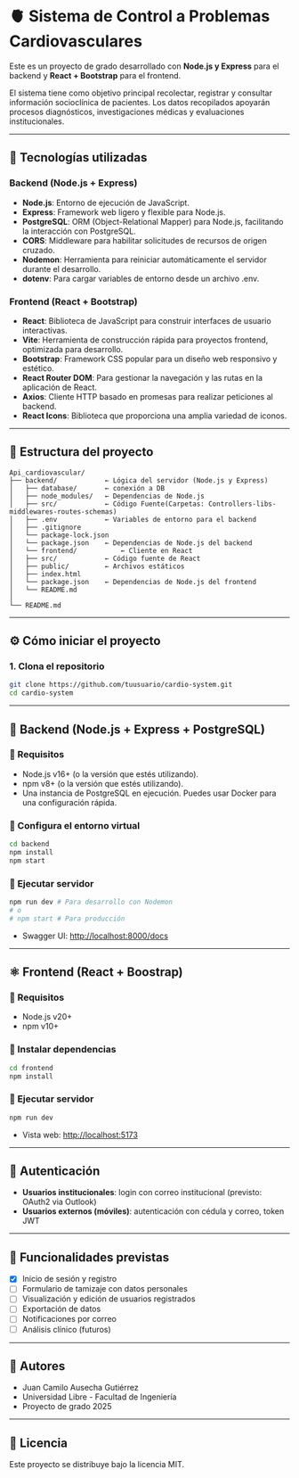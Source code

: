# 🫀 Sistema de Control a Problemas Cardiovasculares

Este es un proyecto de grado desarrollado con **Node.js y Express** para el backend y **React + Bootstrap** para el frontend.

El sistema tiene como objetivo principal recolectar, registrar y consultar información socioclínica de pacientes. Los datos recopilados apoyarán procesos diagnósticos, investigaciones médicas y evaluaciones institucionales.

---

## 🚀 Tecnologías utilizadas

### Backend (Node.js + Express)

- **Node.js**: Entorno de ejecución de JavaScript.
- **Express**: Framework web ligero y flexible para Node.js.
- **PostgreSQL**: ORM (Object-Relational Mapper) para Node.js, facilitando la interacción con PostgreSQL.
- **CORS**: Middleware para habilitar solicitudes de recursos de origen cruzado.
- **Nodemon**: Herramienta para reiniciar automáticamente el servidor durante el desarrollo.
- **dotenv**: Para cargar variables de entorno desde un archivo .env.

### Frontend (React + Bootstrap)

- **React**: Biblioteca de JavaScript para construir interfaces de usuario interactivas.
- **Vite**: Herramienta de construcción rápida para proyectos frontend, optimizada para desarrollo.
- **Bootstrap**: Framework CSS popular para un diseño web responsivo y estético.
- **React Router DOM**: Para gestionar la navegación y las rutas en la aplicación de React.
- **Axios**: Cliente HTTP basado en promesas para realizar peticiones al backend.
- **React Icons**: Biblioteca que proporciona una amplia variedad de iconos.

---

## 📂 Estructura del proyecto

```
Api_cardiovascular/
├── backend/            ← Lógica del servidor (Node.js y Express)
│   ├── database/       ← conexión a DB
│   ├── node_modules/   ← Dependencias de Node.js
│   ├── src/            ← Código Fuente(Carpetas: Controllers-libs-middlewares-routes-schemas)
│   ├── .env            ← Variables de entorno para el backend
│   ├── .gitignore      
│   └── package-lock.json 
│   └── package.json    ← Dependencias de Node.js del backend
│   └── frontend/           ← Cliente en React
│   ├── src/            ← Código fuente de React
│   ├── public/         ← Archivos estáticos
│   ├── index.html
│   └── package.json    ← Dependencias de Node.js del frontend
│   └── README.md
│
└── README.md
```

---

## ⚙️ Cómo iniciar el proyecto

### 1. Clona el repositorio

```bash
git clone https://github.com/tuusuario/cardio-system.git
cd cardio-system
```

---

## 🐍 Backend (Node.js + Express + PostgreSQL)

### 🔹 Requisitos
- Node.js v16+ (o la versión que estés utilizando).
- npm v8+ (o la versión que estés utilizando).
- Una instancia de PostgreSQL en ejecución. Puedes usar Docker para una configuración rápida.

### 🔹 Configura el entorno virtual

```bash
cd backend
npm install
npm start
```


### 🔹 Ejecutar servidor

```bash
npm run dev # Para desarrollo con Nodemon
# o
# npm start # Para producción
```

- Swagger UI: [http://localhost:8000/docs](http://localhost:8000/docs)

---

## ⚛️ Frontend (React + Boostrap)

### 🔹 Requisitos
- Node.js v20+
- npm v10+

### 🔹 Instalar dependencias

```bash
cd frontend
npm install
```

### 🔹 Ejecutar servidor

```bash
npm run dev
```

- Vista web: [http://localhost:5173](http://localhost:5173)

---

## 🔐 Autenticación

- **Usuarios institucionales**: login con correo institucional (previsto: OAuth2 via Outlook)
- **Usuarios externos (móviles)**: autenticación con cédula y correo, token JWT

---

## 🧪 Funcionalidades previstas

- [x] Inicio de sesión y registro
- [ ] Formulario de tamizaje con datos personales
- [ ] Visualización y edición de usuarios registrados
- [ ] Exportación de datos
- [ ] Notificaciones por correo
- [ ] Análisis clínico (futuros)

---

## 👥 Autores

- Juan Camilo Ausecha Gutiérrez
- Universidad Libre - Facultad de Ingeniería
- Proyecto de grado 2025

---

## 📄 Licencia

Este proyecto se distribuye bajo la licencia MIT.
